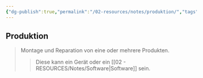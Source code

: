 ```yaml
---
{"dg-publish":true,"permalink":"/02-resources/notes/produktion/","tags":["BWL"],"updated":"2024-08-27T22:05:58.000+02:00"}
---
```


## Produktion 
> Montage und Reparation von eine oder mehrere Produkten.
>> Diese kann ein Gerät oder ein [[02 - RESOURCES/Notes/Software\|Software]] sein.